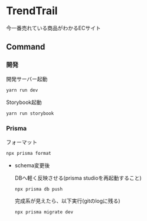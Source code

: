 # TrendTrail

今一番売れている商品がわかるECサイト

## Command

### 開発

開発サーバー起動

```bash
yarn run dev
```

Storybook起動

```bash
yarn run storybook
```

### Prisma

フォーマット

```bash
npx prisma format
```

- schema変更後

  DBへ軽く反映させる(prisma studioを再起動すること)

  ```bash
  npx prisma db push
  ```

  完成系が見えたら、以下実行(gitのlogに残る)

  ```bash
  npx prisma migrate dev
  ```
